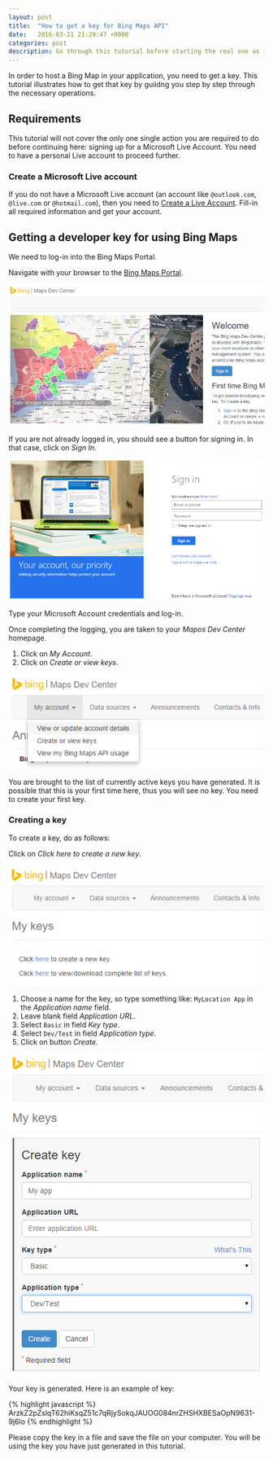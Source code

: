 ```yaml
---
layout: post
title:  "How to get a key for Bing Maps API"
date:   2016-03-21 21:29:47 +0000
categories: post
description: Go through this tutorial before starting the real one as it will guide you through generating Bing Maps keys to get everything you need to work with Bing Maps
---
```

In order to host a Bing Map in your application, you need to get a key. This tutorial illustrates how to get that key by guiidng you step by step through the necessary operations.

## Requirements
This tutorial will not cover the only one single action you are required to do before continuing here: signing up for a Microsoft Live Account. You need to have a personal Live account to proceed further.

### Create a Microsoft Live account
If you do not have a Microsoft Live account (an account like `@outlook.com`, `@live.com` or `@hotmail.com`), then you need to [Create a Live Account](https://signup.live.com). Fill-in all required information and get your account.

## Getting a developer key for using Bing Maps
We need to log-in into the Bing Maps Portal.

Navigate with your browser to the [Bing Maps Portal](https://www.bingmapsportal.com/). 

![Bing Maps Portal](images/bing1.png)

If you are not already logged in, you should see a button for signing in. In that case, click on _Sign In_. 

![Bing Maps Portal](images/bing2.png)

Type your Microsoft Account credentials and log-in.

Once completing the logging, you are taken to your _Mapos Dev Center_ homepage.

1. Click on _My Account_.
2. Click on _Create or view keys_.

![Bing Maps Portal](images/bing3.png)

You are brought to the list of currently active keys you have generated. It is possible that this is your first time here, thus you will see no key. You need to create your first key.

### Creating a key
To create a key, do as follows:

Click on _Click here to create a new key_.

![Bing Maps Portal](images/bing4.png)

1. Choose a name for the key, so type something like: `MyLocation App` in the _Application name_ field.
2. Leave blank field _Application URL_.
3. Select `Basic` in field _Key type_.
4. Select `Dev/Test` in field _Application type_.
5. Click on button _Create_.

![Bing Maps Portal](images/bing5.png)

Your key is generated. Here is an example of key:

{% highlight javascript %}
ArzkZ2pZslqT62hiKsqZ51c7qRjySokqJAUOG084nrZHSHXBESaOpN9631-9j6lo
{% endhighlight %}

Please copy the key in a file and save the file on your computer. You will be using the key you have just generated in this tutorial.